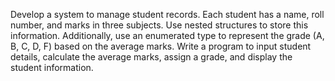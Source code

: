 Develop a system to manage student records. Each student has a name, roll number, and
marks in three subjects. Use nested structures to store this information. Additionally, use an
enumerated type to represent the grade (A, B, C, D, F) based on the average marks. Write a
program to input student details, calculate the average marks, assign a grade, and display
the student information.